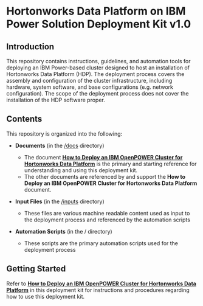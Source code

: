 # Hortonworks Data Platform on IBM Power Solution Deployment Kit v1.0

## Introduction
This repository contains instructions, guidelines, and automation tools for deploying an IBM Power-based cluster designed to host an installation of Hortonworks Data Platform (HDP).  The deployment process covers the assembly and configuration of the cluster infrastructure, including hardware, system software, and base configurations (e.g. network configuration).  The scope of the deployment process does not cover the installation of the HDP software proper.

## Contents
This repository is organized into the following:
- **Documents** (in the [/docs](docs/) directory)
    - The document [**How to Deploy an IBM OpenPOWER Cluster for Hortonworks Data Platform**](docs/HDP%20on%20Power%20Deployment%20v1.0.pdf) is the primary and starting reference for understanding and using this deployment kit.
    - The other documents are referenced by and support the **How to Deploy an IBM OpenPOWER Cluster for Hortonworks Data Platform** document.
    
- **Input Files** (in the [/inputs](inputs/) directory)
    - These files are various machine readable content used as input to the deployment process and referenced by the automation scripts
        
- **Automation Scripts** (in the / directory)
    - These scripts are the primary automation scripts used for the deployment process
    
## Getting Started
Refer to [**How to Deploy an IBM OpenPOWER Cluster for Hortonworks Data Platform**](docs/HDP%20on%20Power%20Deployment%20v1.0.pdf) in this deployment kit for instructions and procedures regarding how to use this deployment kit.
